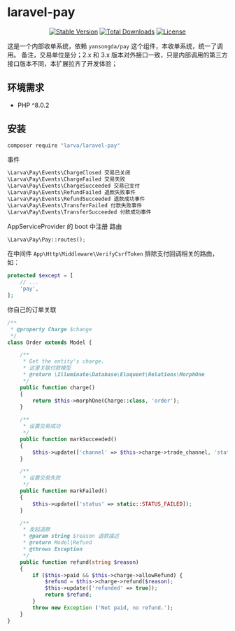 # laravel-pay

<p align="center">
    <a href="https://packagist.org/packages/larva/laravel-pay"><img src="https://poser.pugx.org/larva/laravel-pay/v/stable" alt="Stable Version"></a>
    <a href="https://packagist.org/packages/larva/laravel-pay"><img src="https://poser.pugx.org/larva/laravel-pay/downloads" alt="Total Downloads"></a>
    <a href="https://packagist.org/packages/larva/laravel-pay"><img src="https://poser.pugx.org/larva/laravel-pay/license" alt="License"></a>
</p>

这是一个内部收单系统，依赖 `yansongda/pay` 这个组件，本收单系统，统一了调用。
备注，交易单位是分；2.x 和 3.x 版本对外接口一致，只是内部调用的第三方接口版本不同，本扩展拉齐了开发体验；
 
## 环境需求

- PHP ^8.0.2

## 安装

```bash
composer require "larva/laravel-pay"
```

事件
```php
\Larva\Pay\Events\ChargeClosed 交易已关闭
\Larva\Pay\Events\ChargeFailed 交易失败
\Larva\Pay\Events\ChargeSucceeded 交易已支付
\Larva\Pay\Events\RefundFailed 退款失败事件
\Larva\Pay\Events\RefundSucceeded 退款成功事件
\Larva\Pay\Events\TransferFailed 付款失败事件
\Larva\Pay\Events\TransferSucceeded 付款成功事件
```

AppServiceProvider 的 boot 中注册 路由

```php
\Larva\Pay\Pay::routes();
```

在中间件 `App\Http\Middleware\VerifyCsrfToken` 排除支付回调相关的路由，如：

```php
protected $except = [
    // ...
    'pay',
];
```

你自己的订单关联

```php
/**
 * @property Charge $change
 */
class Order extends Model {

    /**
     * Get the entity's charge.
     * 这里关联付款模型
     * @return \Illuminate\Database\Eloquent\Relations\MorphOne
     */
    public function charge()
    {
        return $this->morphOne(Charge::class, 'order');
    }

    /**
     * 设置交易成功
     */
    public function markSucceeded()
    {
        $this->update(['channel' => $this->charge->trade_channel, 'status' => static::STATUS_PAY_SUCCEEDED, 'succeeded_at' => $this->freshTimestamp()]);
    }

    /**
     * 设置交易失败
     */
    public function markFailed()
    {
        $this->update(['status' => static::STATUS_FAILED]);
    }

    /**
     * 发起退款
     * @param string $reason 退款描述
     * @return Model|Refund
     * @throws Exception
     */
    public function refund(string $reason)
    {
        if ($this->paid && $this->charge->allowRefund) {
            $refund = $this->charge->refund($reason);
            $this->update(['refunded' => true]);
            return $refund;
        }
        throw new Exception ('Not paid, no refund.');
    }
}
```

